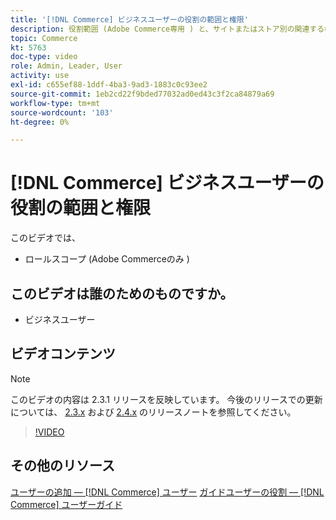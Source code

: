 ```yaml
---
title: '[!DNL Commerce] ビジネスユーザーの役割の範囲と権限'
description: 役割範囲 (Adobe Commerce専用 ) と、サイトまたはストア別の関連する権限を定義する方法を説明します。
topic: Commerce
kt: 5763
doc-type: video
role: Admin, Leader, User
activity: use
exl-id: c655ef88-1ddf-4ba3-9ad3-1883c0c93ee2
source-git-commit: 1eb2cd22f9bded77032ad0ed43c3f2ca84879a69
workflow-type: tm+mt
source-wordcount: '103'
ht-degree: 0%

---
```


# [!DNL Commerce] ビジネスユーザーの役割の範囲と権限

このビデオでは、

- ロールスコープ (Adobe Commerceのみ )

## このビデオは誰のためのものですか。

- ビジネスユーザー

## ビデオコンテンツ

>[!NOTE]
>
>このビデオの内容は 2.3.1 リリースを反映しています。 今後のリリースでの更新については、 [ 2.3.x](https://devdocs.magento.com/guides/v2.3/release-notes/bk-release-notes.html) および [ 2.4.x](https://devdocs.magento.com/guides/v2.4/release-notes/bk-release-notes.html) のリリースノートを参照してください。

>[!VIDEO](https://video.tv.adobe.com/v/35948?quality=12&learn=on)

## その他のリソース

[ユーザーの追加 —  [!DNL Commerce] ユーザー](https://docs.magento.com/user-guide/system/permissions-users-all.html)
[ガイドユーザーの役割 —  [!DNL Commerce] ユーザーガイド](https://docs.magento.com/user-guide/system/permissions-user-roles.html)
